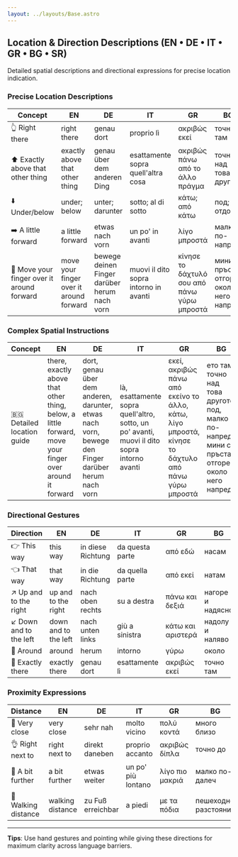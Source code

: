 ```yaml
---
layout: ../layouts/Base.astro
---
```

## Location & Direction Descriptions (EN • DE • IT • GR • BG • SR)

Detailed spatial descriptions and directional expressions for precise location indication.

### Precise Location Descriptions

| Concept | EN | DE | IT | GR | BG | SR |
|---|---|---|---|---|---|---|
| 👆 Right there | right there | genau dort | proprio lì | ακριβώς εκεί | точно там | baš tu |
| ⬆️ Exactly above that other thing | exactly above that other thing | genau über dem anderen Ding | esattamente sopra quell'altra cosa | ακριβώς πάνω από το άλλο πράγμα | точно над това другото | tačno iznad one druge stvari |
| ⬇️ Under/below | under; below | unter; darunter | sotto; al di sotto | κάτω; από κάτω | под; отдолу | ispod; dole |
| ➡️ A little forward | a little forward | etwas nach vorn | un po' in avanti | λίγο μπροστά | малко по-напред | malo napred |
| 🔄 Move your finger over it around forward | move your finger over it around forward | bewege deinen Finger darüber herum nach vorn | muovi il dito sopra intorno in avanti | κίνησε το δάχτυλό σου από πάνω γύρω μπροστά | мини с пръста отгоре около него напред | pomeri prst preko toga oko napred |

### Complex Spatial Instructions

| Concept | EN | DE | IT | GR | BG | SR |
|---|---|---|---|---|---|---|
| 🇧🇬 Detailed location guide | there, exactly above that other thing, below, a little forward, move your finger over around it forward | dort, genau über dem anderen, darunter, etwas nach vorn, bewege den Finger darüber herum nach vorn | là, esattamente sopra quell'altro, sotto, un po' avanti, muovi il dito sopra intorno avanti | εκεί, ακριβώς πάνω από εκείνο το άλλο, κάτω, λίγο μπροστά, κίνησε το δάχτυλο από πάνω γύρω μπροστά | ето там, точно над това другото, под, малко по-напред, мини с пръста отгоре около него напред | evo tu, tačno iznad one druge stvari, ispod, malo napred, pomeri prst preko oko napred |

### Directional Gestures

| Direction | EN | DE | IT | GR | BG | SR |
|---|---|---|---|---|---|---|
| 👉 This way | this way | in diese Richtung | da questa parte | από εδώ | насам | ovuda |
| 👈 That way | that way | in die Richtung | da quella parte | από εκεί | натам | onuda |
| ↗️ Up and to the right | up and to the right | nach oben rechts | su a destra | πάνω και δεξιά | нагоре и надясно | gore i desno |
| ↙️ Down and to the left | down and to the left | nach unten links | giù a sinistra | κάτω και αριστερά | надолу и наляво | dole i levo |
| 🔄 Around | around | herum | intorno | γύρω | около | oko |
| 🎯 Exactly there | exactly there | genau dort | esattamente lì | ακριβώς εκεί | точно там | tačno tu |

### Proximity Expressions

| Distance | EN | DE | IT | GR | BG | SR |
|---|---|---|---|---|---|---|
| 🤏 Very close | very close | sehr nah | molto vicino | πολύ κοντά | много близо | vrlo blizu |
| 👌 Right next to | right next to | direkt daneben | proprio accanto | ακριβώς δίπλα | точно до | baš pored |
| 📏 A bit further | a bit further | etwas weiter | un po' più lontano | λίγο πιο μακριά | малко по-далеч | malo dalje |
| 🚶 Walking distance | walking distance | zu Fuß erreichbar | a piedi | με τα πόδια | пешеходно разстояние | pešačka udaljenost |

---
**Tips**: Use hand gestures and pointing while giving these directions for maximum clarity across language barriers.
